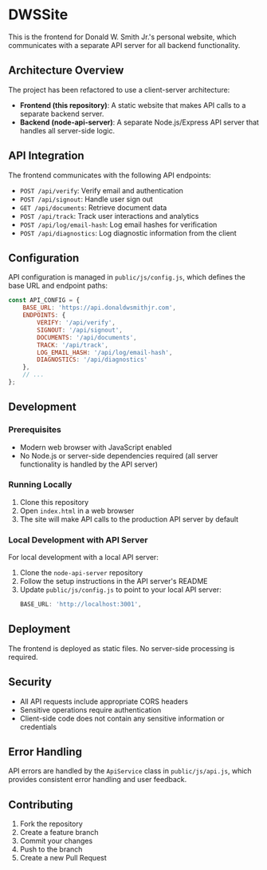 # DWSSite

This is the frontend for Donald W. Smith Jr.'s personal website, which communicates with a separate API server for all backend functionality.

## Architecture Overview

The project has been refactored to use a client-server architecture:

- **Frontend (this repository)**: A static website that makes API calls to a separate backend server.
- **Backend (node-api-server)**: A separate Node.js/Express API server that handles all server-side logic.

## API Integration

The frontend communicates with the following API endpoints:

- `POST /api/verify`: Verify email and authentication
- `POST /api/signout`: Handle user sign out
- `GET /api/documents`: Retrieve document data
- `POST /api/track`: Track user interactions and analytics
- `POST /api/log/email-hash`: Log email hashes for verification
- `POST /api/diagnostics`: Log diagnostic information from the client

## Configuration

API configuration is managed in `public/js/config.js`, which defines the base URL and endpoint paths:

```javascript
const API_CONFIG = {
    BASE_URL: 'https://api.donaldwsmithjr.com',
    ENDPOINTS: {
        VERIFY: '/api/verify',
        SIGNOUT: '/api/signout',
        DOCUMENTS: '/api/documents',
        TRACK: '/api/track',
        LOG_EMAIL_HASH: '/api/log/email-hash',
        DIAGNOSTICS: '/api/diagnostics'
    },
    // ...
};
```

## Development

### Prerequisites

- Modern web browser with JavaScript enabled
- No Node.js or server-side dependencies required (all server functionality is handled by the API server)

### Running Locally

1. Clone this repository
2. Open `index.html` in a web browser
3. The site will make API calls to the production API server by default

### Local Development with API Server

For local development with a local API server:

1. Clone the `node-api-server` repository
2. Follow the setup instructions in the API server's README
3. Update `public/js/config.js` to point to your local API server:
   ```javascript
   BASE_URL: 'http://localhost:3001',
   ```

## Deployment

The frontend is deployed as static files. No server-side processing is required.

## Security

- All API requests include appropriate CORS headers
- Sensitive operations require authentication
- Client-side code does not contain any sensitive information or credentials

## Error Handling

API errors are handled by the `ApiService` class in `public/js/api.js`, which provides consistent error handling and user feedback.

## Contributing

1. Fork the repository
2. Create a feature branch
3. Commit your changes
4. Push to the branch
5. Create a new Pull Request

